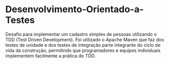 # Desenvolvimento-Orientado-a-Testes
Desafio para implementar um cadastro simples de pessoas utilizando o TDD (Test Driven Development). Foi utilizado o Apache Maven  que faz dos testes de unidade e dos testes de integração parte integrante do ciclo de vida da construção, permitindo que programadores e equipes individuais implementem facilmente a prática do TDD.
